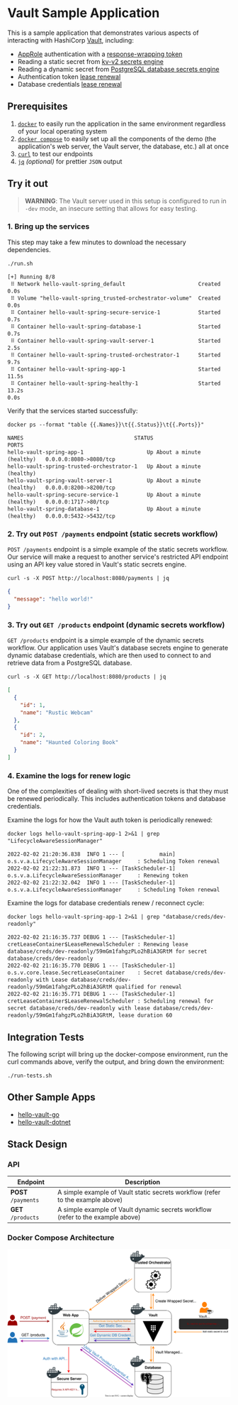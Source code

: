 # Vault Sample Application

This is a sample application that demonstrates various aspects of interacting
with HashiCorp [Vault][vault], including:

- [AppRole][vault-app-role] authentication with a [response-wrapping
  token][vault-token-wrapping]
- Reading a static secret from [kv-v2 secrets engine][vault-kv-v2]
- Reading a dynamic secret from [PostgreSQL database secrets
  engine][vault-postgresql]
- Authentication token [lease renewal][vault-leases]
- Database credentials [lease renewal][vault-leases]

## Prerequisites

1. [`docker`][docker] to easily run the application in the same environment
   regardless of your local operating system
1. [`docker compose`][docker-compose] to easily set up all the components of the
   demo (the application's web server, the Vault server, the database, etc.) all
   at once
1. [`curl`][curl] to test our endpoints
1. [`jq`][jq] _(optional)_ for prettier `JSON` output

## Try it out

> **WARNING**: The Vault server used in this setup is configured to run in
> `-dev` mode, an insecure setting that allows for easy testing.

### 1. Bring up the services

This step may take a few minutes to download the necessary dependencies.

```shell-session
./run.sh
```

```
[+] Running 8/8
 ⠿ Network hello-vault-spring_default                       Created             0.0s
 ⠿ Volume "hello-vault-spring_trusted-orchestrator-volume"  Created             0.0s
 ⠿ Container hello-vault-spring-secure-service-1            Started             0.7s
 ⠿ Container hello-vault-spring-database-1                  Started             0.7s
 ⠿ Container hello-vault-spring-vault-server-1              Started             2.5s
 ⠿ Container hello-vault-spring-trusted-orchestrator-1      Started             9.7s
 ⠿ Container hello-vault-spring-app-1                       Started             11.5s
 ⠿ Container hello-vault-spring-healthy-1                   Started             13.2s                                                                             0.0s

```

Verify that the services started successfully:

```shell-session
docker ps --format "table {{.Names}}\t{{.Status}}\t{{.Ports}}"
```

```
NAMES                                   STATUS                        PORTS
hello-vault-spring-app-1                    Up About a minute (healthy)   0.0.0.0:8080->8080/tcp
hello-vault-spring-trusted-orchestrator-1   Up About a minute (healthy)
hello-vault-spring-vault-server-1           Up About a minute (healthy)   0.0.0.0:8200->8200/tcp
hello-vault-spring-secure-service-1         Up About a minute (healthy)   0.0.0.0:1717->80/tcp
hello-vault-spring-database-1               Up About a minute (healthy)   0.0.0.0:5432->5432/tcp
```

### 2. Try out `POST /payments` endpoint (static secrets workflow)

`POST /payments` endpoint is a simple example of the static secrets workflow.
Our service will make a request to another service's restricted API endpoint
using an API key value stored in Vault's static secrets engine.

```shell-session
curl -s -X POST http://localhost:8080/payments | jq
```

```json
{
  "message": "hello world!"
}
```

### 3. Try out `GET /products` endpoint (dynamic secrets workflow)

`GET /products` endpoint is a simple example of the dynamic secrets workflow.
Our application uses Vault's database secrets engine to generate dynamic
database credentials, which are then used to connect to and retrieve data from a
PostgreSQL database.

```shell-session
curl -s -X GET http://localhost:8080/products | jq
```

```json
[
  {
    "id": 1,
    "name": "Rustic Webcam"
  },
  {
    "id": 2,
    "name": "Haunted Coloring Book"
  }
]
```

### 4. Examine the logs for renew logic

One of the complexities of dealing with short-lived secrets is that they must be
renewed periodically. This includes authentication tokens and database
credentials.

Examine the logs for how the Vault auth token is periodically renewed:

```shell-session
docker logs hello-vault-spring-app-1 2>&1 | grep "LifecycleAwareSessionManager"
```

```log
2022-02-02 21:20:36.838  INFO 1 --- [           main] o.s.v.a.LifecycleAwareSessionManager     : Scheduling Token renewal
2022-02-02 21:22:31.873  INFO 1 --- [TaskScheduler-1] o.s.v.a.LifecycleAwareSessionManager     : Renewing token
2022-02-02 21:22:32.042  INFO 1 --- [TaskScheduler-1] o.s.v.a.LifecycleAwareSessionManager     : Scheduling Token renewal
```

Examine the logs for database credentials renew / reconnect cycle:

```shell-session
docker logs hello-vault-spring-app-1 2>&1 | grep "database/creds/dev-readonly"
```

```log
2022-02-02 21:16:35.737 DEBUG 1 --- [TaskScheduler-1] cretLeaseContainer$LeaseRenewalScheduler : Renewing lease database/creds/dev-readonly/59mGm1fahgzPLo2hBiA3GRtM for secret database/creds/dev-readonly
2022-02-02 21:16:35.770 DEBUG 1 --- [TaskScheduler-1] o.s.v.core.lease.SecretLeaseContainer    : Secret database/creds/dev-readonly with Lease database/creds/dev-readonly/59mGm1fahgzPLo2hBiA3GRtM qualified for renewal
2022-02-02 21:16:35.771 DEBUG 1 --- [TaskScheduler-1] cretLeaseContainer$LeaseRenewalScheduler : Scheduling renewal for secret database/creds/dev-readonly with lease database/creds/dev-readonly/59mGm1fahgzPLo2hBiA3GRtM, lease duration 60
```

## Integration Tests

The following script will bring up the docker-compose environment, run the curl
commands above, verify the output, and bring down the environment:

```shell-session
./run-tests.sh
```

## Other Sample Apps

- [hello-vault-go][hello-vault-go]
- [hello-vault-dotnet][hello-vault-dotnet]

## Stack Design

### API

| Endpoint             | Description                                                                     |
| -------------------- | ------------------------------------------------------------------------------- |
| **POST** `/payments` | A simple example of Vault static secrets workflow (refer to the example above)  |
| **GET** `/products`  | A simple example of Vault dynamic secrets workflow (refer to the example above) |

### Docker Compose Architecture

![Architecture overview of the docker-compose setup. Our Spring service authenticates with a Vault dev instance using a token provided by a Trusted Orchestrator. It then fetches an api key from Vault to communicate with a Secure Service. It also connects to a PostgreSQL database using Vault-provided credentials.](images/arch-overview.svg)

[vault]:                 https://www.vaultproject.io/
[vault-leases]:          https://www.vaultproject.io/docs/concepts/lease
[vault-app-role]:        https://www.vaultproject.io/docs/auth/approle
[vault-token-wrapping]:  https://www.vaultproject.io/docs/concepts/response-wrapping
[vault-kv-v2]:           https://www.vaultproject.io/docs/secrets/kv/kv-v2
[vault-postgresql]:      https://www.vaultproject.io/docs/secrets/databases/postgresql
[docker]:                https://docs.docker.com/get-docker/
[docker-compose]:        https://docs.docker.com/compose/install/
[curl]:                  https://curl.se/
[jq]:                    https://stedolan.github.io/jq/
[hello-vault-go]:        https://github.com/hashicorp/hello-vault-go
[hello-vault-dotnet]:    https://github.com/hashicorp/hello-vault-dotnet

